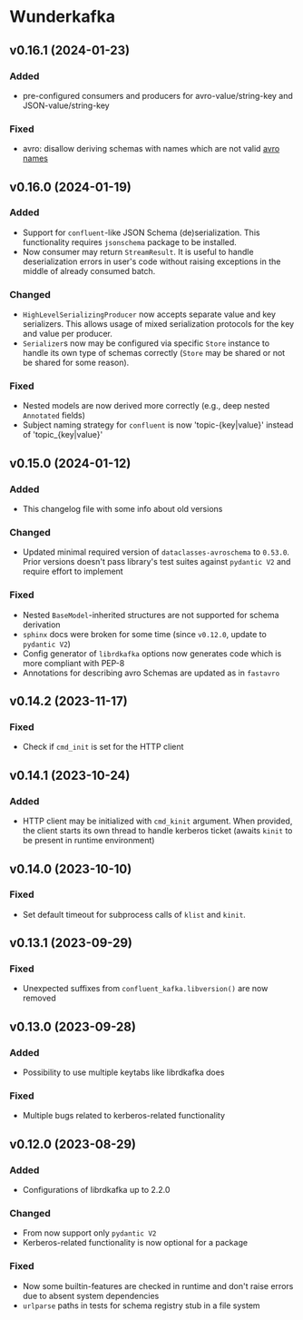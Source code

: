 # Wunderkafka

## v0.16.1 (2024-01-23) 

### Added

- pre-configured consumers and producers for avro-value/string-key and JSON-value/string-key

### Fixed

- avro: disallow deriving schemas with names which are not valid [avro names](https://avro.apache.org/docs/1.11.1/specification/#names)

## v0.16.0 (2024-01-19) 

### Added

- Support for `confluent`-like JSON Schema (de)serialization. This functionality requires `jsonschema` package to be installed.
- Now consumer may return `StreamResult`. It is useful to handle deserialization errors in user's code without raising exceptions in the middle of already consumed batch.

### Changed

- `HighLevelSerializingProducer` now accepts separate value and key serializers. This allows usage of mixed serialization protocols for the key and value per producer.
- `Serializer`s now may be configured via specific `Store` instance to handle its own type of schemas correctly (`Store` may be shared or not be shared for some reason).

### Fixed

- Nested models are now derived more correctly (e.g., deep nested `Annotated` fields)
- Subject naming strategy for `confluent` is now 'topic-{key|value}' instead of 'topic_{key|value}'

## v0.15.0 (2024-01-12) 

### Added

- This changelog file with some info about old versions

### Changed

- Updated minimal required version of `dataclasses-avroschema` to `0.53.0`. Prior versions doesn't pass library's test suites against `pydantic V2` and require effort to implement

### Fixed

- Nested `BaseModel`-inherited structures are not supported for schema derivation
- `sphinx` docs were broken for some time (since `v0.12.0`, update to `pydantic V2`)
- Config generator of `librdkafka` options now generates code which is more compliant with PEP-8
- Annotations for describing avro Schemas are updated as in `fastavro`

## v0.14.2 (2023-11-17)

### Fixed

- Check if `cmd_init` is set for the HTTP client

## v0.14.1 (2023-10-24)

### Added 

- HTTP client may be initialized with `cmd_kinit` argument. When provided, the client starts its own thread to handle kerberos ticket (awaits `kinit` to be present in runtime environment) 

## v0.14.0 (2023-10-10)

### Fixed

- Set default timeout for subprocess calls of `klist` and `kinit`.

## v0.13.1 (2023-09-29)

### Fixed

- Unexpected suffixes from `confluent_kafka.libversion()` are now removed

## v0.13.0 (2023-09-28)

### Added

- Possibility to use multiple keytabs like librdkafka does

### Fixed

- Multiple bugs related to kerberos-related functionality 

## v0.12.0 (2023-08-29)

### Added

- Configurations of librdkafka up to 2.2.0

### Changed

- From now support only `pydantic V2`
- Kerberos-related functionality is now optional for a package

### Fixed

- Now some builtin-features are checked in runtime and don't raise errors due to absent system dependencies
- `urlparse` paths in tests for schema registry stub in a file system
